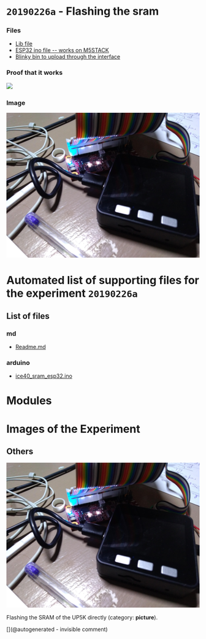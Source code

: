 # `20190226a` - Flashing the sram

### Files

* [Lib file](/matty/20190226a/ice40.h)
* [ESP32 ino file -- works on M5STACK](/matty/20190226a/ice40_sram_esp32.ino)
* [Blinky bin to upload through the interface](/matty/20190226a/RGB_LED_BLINK_bitmap.bin)

### Proof that it works

![](/matty/20190226a/video.gif)

### Image

![](/matty/20190226a/P_20190226_210103.jpg)


# Automated list of supporting files for the __experiment `20190226a`__

## List of files

### md

* [Readme.md](/matty/20190226a/Readme.md)


### arduino

* [ice40_sram_esp32.ino](/matty/20190226a/ice40_sram_esp32.ino)





# Modules





# Images of the Experiment

## Others

![](/matty/20190226a/P_20190226_210103.jpg)

Flashing the SRAM of the UP5K directly (category: __picture__).










[](@autogenerated - invisible comment)